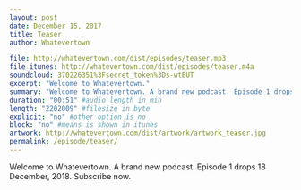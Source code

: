 ```yaml
---
layout: post
date: December 15, 2017
title: Teaser
author: Whatevertown

file: http://whatevertown.com/dist/episodes/teaser.mp3
file_itunes: http://whatevertown.com/dist/episodes/teaser.m4a
soundcloud: 370226351%3Fsecret_token%3Ds-wtEUT
excerpt: "Welcome to Whatevertown."
summary: "Welcome to Whatevertown. A brand new podcast. Episode 1 drops 18 December, 2018."
duration: "00:51" #audio length in min
length: "2202009" #filesize in byte
explicit: "no" #other option is no
block: "no" #means is shown in itunes
artwork: http://whatevertown.com/dist/artwork/artwork_teaser.jpg
permalink: /episode/teaser/
---
```


Welcome to Whatevertown. A brand new podcast. Episode 1 drops 18 December, 2018. Subscribe now.
